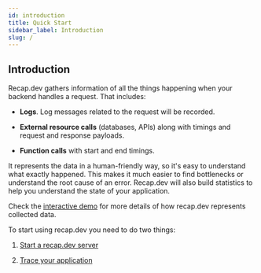 ```yaml
---
id: introduction
title: Quick Start
sidebar_label: Introduction
slug: /
---
```


## Introduction 

Recap.dev gathers information of all the things happening when your backend handles a request. That includes:

- **Logs**. Log messages related to the request will be recorded.

- **External resource calls** (databases, APIs) along with timings and request and response payloads. 

- **Function calls** with start and end timings.

It represents the data in a human-friendly way, so it's easy to understand what exactly happened. 
This makes it much easier to find bottlenecks or understand the root cause of an error.
Recap.dev will also build statistics to help you understand the state of your application.

Check the [interactive demo](https://demo.recap.dev/) for more details of how recap.dev represents collected data.

To start using recap.dev you need to do two things:

1. [Start a recap.dev server](/docs/start-server)

2. [Trace your application](/docs/tracing)
